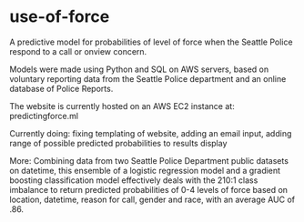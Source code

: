 # use-of-force

A predictive model for probabilities of level of force when the Seattle Police respond to a call or onview concern.

Models were made using Python and SQL on AWS servers, based on voluntary reporting data from the Seattle Police department and an online database of Police Reports.

The website is currently hosted on an AWS EC2 instance at: predictingforce.ml

Currently doing: fixing templating of website, adding an email input, adding range of possible predicted probabilities to results display

More: 
Combining data from two Seattle Police Department public datasets on datetime, this ensemble of a logistic regression model and a gradient boosting classification model effectively deals with the 210:1 class imbalance to return predicted probabilities of 0-4 levels of force based on location, datetime, reason for call, gender and race, with an average AUC of .86.
